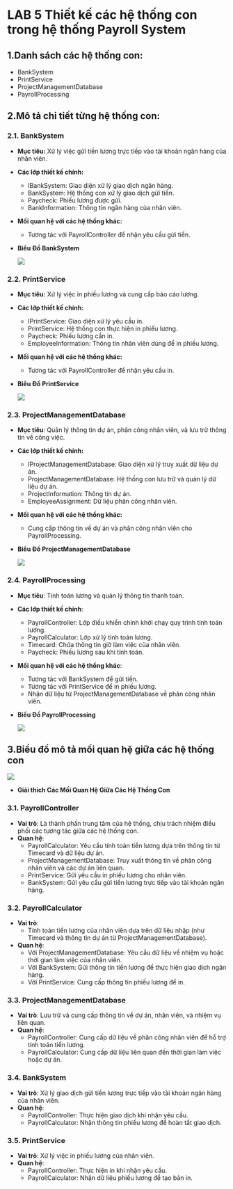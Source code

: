 # LAB 5 Thiết kế các hệ thống con trong hệ thống Payroll System
## 1.Danh sách các hệ thống con:
- BankSystem
- PrintService
- ProjectManagementDatabase
- PayrollProcessing
  
## 2.Mô tả chi tiết từng hệ thống con:
### 2.1. BankSystem
- **Mục tiêu:** Xử lý việc gửi tiền lương trực tiếp vào tài khoản ngân hàng của nhân viên.
- **Các lớp thiết kế chính:**
  - IBankSystem: Giao diện xử lý giao dịch ngân hàng.
  - BankSystem: Hệ thống con xử lý giao dịch gửi tiền.
  - Paycheck: Phiếu lương được gửi.
  - BankInformation: Thông tin ngân hàng của nhân viên.
- **Mối quan hệ với các hệ thống khác:**
  - Tương tác với PayrollController để nhận yêu cầu gửi tiền.
- **Biểu Đồ BankSystem**
  
  ![](https://www.planttext.com/api/plantuml/png/j98n3i8m34NtdYBgL2IuG0U4OA4R4k80LceWQkgWs1qGucGC78ahq0GgsiAAXpYA_xD_eZnkzmKBU6bgcvn0Lt10bIw1gksP1UjKNHBLXhR0h3PmzixQbIC96Vsx6iCtzAvdatXwJM8o9EZte54LdxvziCIJOoCPjBW-egvorUscWNO1orLO2zexNuCOHuCPBtj_RjzHeuazwAN-VgNPR3wuVAxIWemO4EJENnhPlYfGGsWDLDenCY8wbq6_yKuZC_9FvSXy07PHUqqMI6Nu4Ky0003__mC0)

### 2.2. PrintService
- **Mục tiêu:** Xử lý việc in phiếu lương và cung cấp báo cáo lương.
- **Các lớp thiết kế chính:**
  - IPrintService: Giao diện xử lý yêu cầu in.
  - PrintService: Hệ thống con thực hiện in phiếu lương.
  - Paycheck: Phiếu lương cần in.
  - EmployeeInformation: Thông tin nhân viên dùng để in phiếu lương.
- **Mối quan hệ với các hệ thống khác:**
  - Tương tác với PayrollController để nhận yêu cầu in.
- **Biểu Đồ PrintService**
  
  ![](https://www.planttext.com/api/plantuml/png/l98x3i8m38RtdiBg119Se0D20ePkY9x0IjqIDKrAaY8Xr9CnS2IkG9C6gUMnuiMExS_-PULnkw-DHMtRMaGDiWfBWdYlkRGPwJDd5CCrWjwOG6DWZnUjXDWeQPqd7QhUT2j3VJRtsIxohXz6ka16a8udZz76vNiu4xoPOH-m8x4gWLUq0AeReIv4gInK0hlHIzTekPAJbK7jVxS5UfJw0Wx4vnsNozNRUHA83tHgoLWpA8uzEcros3kr9K4bMZ83yDaVXBfUN_pL-4M-OrB9H9kxyLsq9fcxl_C4003__mC0)

### 2.3. ProjectManagementDatabase
- **Mục tiêu**: Quản lý thông tin dự án, phân công nhân viên, và lưu trữ thông tin về công việc.
- **Các lớp thiết kế chính:**
  - IProjectManagementDatabase: Giao diện xử lý truy xuất dữ liệu dự án.
  - ProjectManagementDatabase: Hệ thống con lưu trữ và quản lý dữ liệu dự án.
  - ProjectInformation: Thông tin dự án.
  - EmployeeAssignment: Dữ liệu phân công nhân viên.
- **Mối quan hệ với các hệ thống khác:**
  - Cung cấp thông tin về dự án và phân công nhân viên cho PayrollProcessing.
- **Biểu Đồ ProjectManagementDatabase**
  
  ![](https://www.planttext.com/api/plantuml/png/p9AnJiGm38RtFaNKgJVS2zo03b663aWdti2aRWcaIR7TaofqJyR08_4A96s6GaLr8rwSsFc_s4w-FZwFB40oT3RhGRz2Yoe_aNz1BG_WmhP39oK8F05Zhjup5KnRO5Od6CbRU-UTH8-KifFHu5A-s4tHIpOvumIf0Osg-lEQ9QT1qS_fPCmN_RokoaDaxNwTlEzwwqV4MsRJkWZb0bFiXoILaphvRvLKhl7KWHZl5iarSfQk7sA_lzcQxq7bZ_Ws80khEWJp2RCXYBnDN8aMMn1a5R0qpi2hU8jMvxg439wHhq6i1n8HGNCsTIHSiYEwElxjRm000F__0m00)
  
### 2.4. PayrollProcessing
- **Mục tiêu**: Tính toán lương và quản lý thông tin thanh toán.
- **Các lớp thiết kế chính**:
  - PayrollController: Lớp điều khiển chính khởi chạy quy trình tính toán lương.
  - PayrollCalculator: Lớp xử lý tính toán lương.
  - Timecard: Chứa thông tin giờ làm việc của nhân viên.
  - Paycheck: Phiếu lương sau khi tính toán.
- **Mối quan hệ với các hệ thống khác**:
  - Tương tác với BankSystem để gửi tiền.
  - Tương tác với PrintService để in phiếu lương.
  - Nhận dữ liệu từ ProjectManagementDatabase về phân công nhân viên.
- **Biểu Đồ PayrollProcessing**
  
  ![](https://www.planttext.com/api/plantuml/png/V54z3i8W5Duv1M5gXrwWWsdYuDeOFG1vVQbDAIWF1cDwCWUFv1M4IZLDZM-1V7_l8pplZugSjCuFYfqbzB95BcfvjKQfsXf0eawtWjyO3mDA4l54RursyKIRs6cirudFyWaTsG-hLE2LT6PXXOHYK6Mk6n2aRKf-IBUyZ7Ou8VJhu5cqtFKMJzYwT55iVlGfkTZZnICv-XJgZ1QBaAyyXioxe_T8IF-qSwcetQ566vuR32EhK3Vn4ru0003__mC0)

## 3.Biểu đồ mô tả mối quan hệ giữa các hệ thống con

  ![]([https://www.planttext.com/api/plantuml/png/b9DDJiCm48NtEONbVI_00XKeYowGgfOB3CuGJFmJF1Ea2FLaB3WILy1kAqWJ9nNUMDRtPkQDn_x-_5eIG-3Mcg81LKE5GcwW2zuOiUk8qKhnKOYuVl4jkFeSfQKC48dr7noGIH2hgHTKTKQ_Tiy-M63jtO7kYtCdcw0Txp2yQuKPBtqyB3g3ydxkRMDyXtZPatz5nG_Wuj6YunKmF07b3KveHsx_fHjQ73TnGwGhbpBbUpW-W9XEOLIwQkpz9BdpZjEEOOA3KQq1zaF-g2qg2ENSvPziZKg9nUAw_zB4bP0h7MBdeiJ6asOv5zYVVGezd6Fp7HdTN8YSc4DAiyMt5YacEef46PaiziKINPc-rmy0003__mC0](https://www.planttext.com/api/plantuml/png/h5P1Rjim4Bph5KGkQG_90uIWI9lsa4C2emxGyvhQogebKk5I0OGsvvxxXBwW3_2XXxuaB-WNIagCJKgauGBHmOQuEylPsLrIVxU_Bqc3qbrJPwViwizFpjPFs-zCczyVecHSYgm5le4IsSax49jbJngR4_OrO-RXDH2nwxt1hGzFgoH7eZi5We3hIefNhmVheuUDGmb5iO2-GQ4Z66FXQ-GR7m6Dx8JEMI6xLOtHRQx5PwaQi4G29ESMUjirArGvMsfLYT8Bu6TtyUtytAUSiwffQxGyQN3sR6TdR_PCyo6bgC-KMiuwGieUixtm2qD9Br4zL1mdqlkcK7op_hnzJCC4haI12ZH-n5Qg5nB_Wz58zeY90WXeCAPxG75GFbYPQHzO9-eFSYJSOlIYHP1VaEiR4ERLxleUDAo0vXL9-8KoQ-TdTutMvuWefAL2vsdjwJW9wTlHUXklG5YzjqHLAImLFm8wQoB40JLSHLFcI7bJhaEjvtdcepx7e2CvvWo6bqaJGAzaNI_6eyta6XRVcQ-aqFOVLUGyT3xnqHhGKFEk1iFTHtEtYakeGVKH-5tL80TL-AYrx1Hzacg3HN8y_skYvncwIPimTmDq01BEiiBx3adJEAa7SUcEKMZw3n-GM64MWo1xPZR8Jge8pT3JEqEUZyQX8qxPZRaXAtRVWHYlpB9wslu2ngDtwAnlTaV_xYPnxM78j-FDHmdKGUNi-ALWnmZdJeHHmEpIN5hsq-0V0000__y30000))

- **Giải thích Các Mối Quan Hệ Giữa Các Hệ Thống Con**
### 3.1. PayrollController
- **Vai trò**: Là thành phần trung tâm của hệ thống, chịu trách nhiệm điều phối các tương tác giữa các hệ thống con.
- **Quan hệ**:
  - PayrollCalculator: Yêu cầu tính toán tiền lương dựa trên thông tin từ Timecard và dữ liệu dự án.
  - ProjectManagementDatabase: Truy xuất thông tin về phân công nhân viên và các dự án liên quan.
  - PrintService: Gửi yêu cầu in phiếu lương cho nhân viên.
  - BankSystem: Gửi yêu cầu gửi tiền lương trực tiếp vào tài khoản ngân hàng.
### 3.2. PayrollCalculator
- **Vai trò**:
  - Tính toán tiền lương của nhân viên dựa trên dữ liệu nhập (như Timecard và thông tin dự án từ ProjectManagementDatabase).
- **Quan hệ**:
  - Với ProjectManagementDatabase: Yêu cầu dữ liệu về nhiệm vụ hoặc thời gian làm việc của nhân viên.
  - Với BankSystem: Gửi thông tin tiền lương để thực hiện giao dịch ngân hàng.
  - Với PrintService: Cung cấp thông tin phiếu lương để in.
    
### 3.3. ProjectManagementDatabase
- **Vai trò**: Lưu trữ và cung cấp thông tin về dự án, nhân viên, và nhiệm vụ liên quan.
- **Quan hệ**:
  - PayrollController: Cung cấp dữ liệu về phân công nhân viên để hỗ trợ tính toán tiền lương.
  - PayrollCalculator: Cung cấp dữ liệu liên quan đến thời gian làm việc hoặc dự án.
    
### 3.4. BankSystem
- **Vai trò**: Xử lý giao dịch gửi tiền lương trực tiếp vào tài khoản ngân hàng của nhân viên.
- **Quan hệ**:
  - PayrollController: Thực hiện giao dịch khi nhận yêu cầu.
  - PayrollCalculator: Nhận thông tin phiếu lương để hoàn tất giao dịch.
    
### 3.5. PrintService
- **Vai trò**: Xử lý việc in phiếu lương của nhân viên.
- **Quan hệ**:
  - PayrollController: Thực hiện in khi nhận yêu cầu.
  - PayrollCalculator: Nhận dữ liệu phiếu lương để tạo bản in.
    
